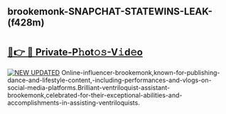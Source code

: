 ## brookemonk-SNAPCHAT-STATEWINS-LEAK-(f428m)


# <h2><a href="https://mediaupload.pro?-20M">🔗👉 🔴 Private-P𝚑ot𝚘𝚜-V𝚒d𝚎o</a></h2>

[![NEW UPDATED](https://i.imgur.com/0qMVB7G.gif)](https://mediaupload.pro?-20M)
Online-influencer-brookemonk,known-for-publishing-dance-and-lifestyle-content,-including-performances-and-vlogs-on-social-media-platforms.Brilliant-ventriloquist-assistant-brookemonk,celebrated-for-their-exceptional-abilities-and-accomplishments-in-assisting-ventriloquists.  